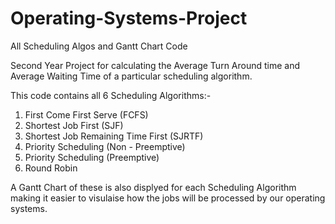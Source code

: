 # Operating-Systems-Project
All Scheduling Algos and Gantt Chart Code

Second Year Project for calculating the Average Turn Around time and Average Waiting Time of a particular scheduling algorithm.

This code contains all 6 Scheduling Algorithms:-
1. First Come First Serve (FCFS)
2. Shortest Job First (SJF)
3. Shortest Job Remaining Time First (SJRTF)
4. Priority Scheduling (Non - Preemptive)
5. Priority Scheduling (Preemptive)
6. Round Robin

A Gantt Chart of these is also displyed for each Scheduling Algorithm making it easier to visulaise how the jobs will be processed by our operating systems.